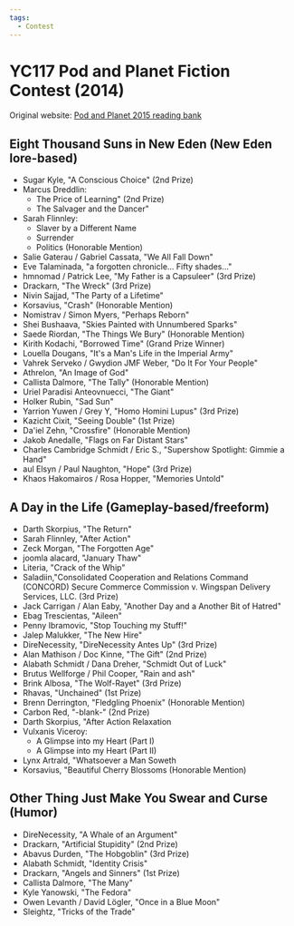 ```yaml
---
tags:
  - Contest
---
```


# YC117 Pod and Planet Fiction Contest (2014)

Original website: [Pod and Planet 2015 reading bank](https://podandplanet.wixsite.com/podandplanet/2014-entries)

## Eight Thousand Suns in New Eden (New Eden lore-based)

- Sugar Kyle, "A Conscious Choice" (2nd Prize)
- Marcus Dreddlin:
    - The Price of Learning" (2nd Prize)
    - The Salvager and the Dancer"
- Sarah Flinnley:
    - Slaver by a Different Name
    - Surrender
    - Politics (Honorable Mention)
- Salie Gaterau / Gabriel Cassata, "We All Fall Down"
- Eve Talaminada, "a forgotten chronicle... Fifty shades..."
- hmnomad / Patrick Lee, "My Father is a Capsuleer" (3rd Prize)
- Drackarn, "The Wreck" (3rd Prize)
- Nivin Sajjad, "The Party of a Lifetime"
- Korsavius, "Crash" (Honorable Mention)
- Nomistrav / Simon Myers, "Perhaps Reborn"
- Shei Bushaava, "Skies Painted with Unnumbered Sparks"
- Saede Riordan, "The Things We Bury" (Honorable Mention)
- Kirith Kodachi, "Borrowed Time" (Grand Prize Winner)
- Louella Dougans, "It's a Man's Life in the Imperial Army"
- Vahrek Serveko / Gwydion JMF Weber, "Do It For Your People"
- Athrelon, "An Image of God"
- Callista Dalmore, "The Tally" (Honorable Mention)
- Uriel Paradisi Anteovnuecci, "The Giant"
- Holker Rubin, "Sad Sun"
- Yarrion Yuwen / Grey Y, "Homo Homini Lupus" (3rd Prize)
- Kazicht Cixit, "Seeing Double" (1st Prize)
- Da'iel Zehn, "Crossfire" (Honorable Mention)
- Jakob Anedalle, "Flags on Far Distant Stars"
- Charles Cambridge Schmidt / Eric S., "Supershow Spotlight: Gimmie a Hand"
- aul Elsyn / Paul Naughton, "Hope" (3rd Prize)
- Khaos Hakomairos / Rosa Hopper, "Memories Untold"


## A Day in the Life (Gameplay-based/freeform)

- Darth Skorpius, "The Return"
- Sarah Flinnley, "After Action"
- Zeck Morgan, "The Forgotten Age"
- joomla alacard, "January Thaw"
- Literia, "Crack of the Whip"
- Saladiin,"Consolidated Cooperation and Relations Command (CONCORD) Secure Commerce Commission v. Wingspan Delivery Services, LLC. (3rd Prize)
- Jack Carrigan / Alan Eaby, "Another Day and a Another Bit of Hatred"
- Ebag Trescientas, "Aileen"
- Penny Ibramovic, "Stop Touching my Stuff!"
- Jalep Malukker, "The New Hire"
- DireNecessity, "DireNecessity Antes Up" (3rd Prize)
- Alan Mathison / Doc Kinne, "The Gift" (2nd Prize)
- Alabath Schmidt / Dana Dreher, "Schmidt Out of Luck"
- Brutus Wellforge / Phil Cooper, "Rain and ash"
- Brink Albosa, "The Wolf-Rayet" (3rd Prize)
- Rhavas, "Unchained" (1st Prize)
- Brenn Derrington, "Fledgling Phoenix" (Honorable Mention)
- Carbon Red, "-blank-" (2nd Prize)
- Darth Skorpius, "After Action Relaxation
- Vulxanis Viceroy:
    - A Glimpse into my Heart (Part I)
    - A Glimpse into my Heart (Part II)
- Lynx Artrald, "Whatsoever a Man Soweth
- Korsavius, "Beautiful Cherry Blossoms (Honorable Mention)


## Other Thing Just Make You Swear and Curse (Humor)

- DireNecessity, "A Whale of an Argument"
- Drackarn, "Artificial Stupidity" (2nd Prize)
- Abavus Durden, "The Hobgoblin" (3rd Prize)
- Alabath Schmidt, "Identity Crisis"
- Drackarn, "Angels and Sinners" (1st Prize)
- Callista Dalmore, "The Many"
- Kyle Yanowski, "The Fedora"
- Owen Levanth / David Lögler, "Once in a Blue Moon"
- Sleightz, "Tricks of the Trade"

 


